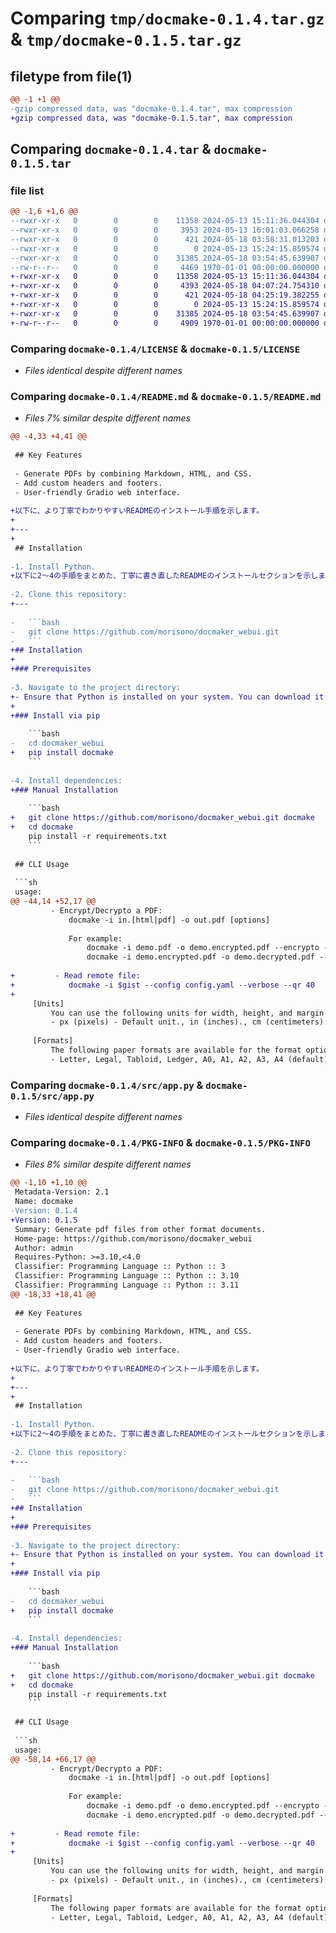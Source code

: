 # Comparing `tmp/docmake-0.1.4.tar.gz` & `tmp/docmake-0.1.5.tar.gz`

## filetype from file(1)

```diff
@@ -1 +1 @@
-gzip compressed data, was "docmake-0.1.4.tar", max compression
+gzip compressed data, was "docmake-0.1.5.tar", max compression
```

## Comparing `docmake-0.1.4.tar` & `docmake-0.1.5.tar`

### file list

```diff
@@ -1,6 +1,6 @@
--rwxr-xr-x   0        0        0    11358 2024-05-13 15:11:36.044304 docmake-0.1.4/LICENSE
--rwxr-xr-x   0        0        0     3953 2024-05-13 16:01:03.066258 docmake-0.1.4/README.md
--rwxr-xr-x   0        0        0      421 2024-05-18 03:58:31.013203 docmake-0.1.4/pyproject.toml
--rwxr-xr-x   0        0        0        0 2024-05-13 15:24:15.859574 docmake-0.1.4/src/__init__.py
--rwxr-xr-x   0        0        0    31385 2024-05-18 03:54:45.639907 docmake-0.1.4/src/app.py
--rw-r--r--   0        0        0     4469 1970-01-01 00:00:00.000000 docmake-0.1.4/PKG-INFO
+-rwxr-xr-x   0        0        0    11358 2024-05-13 15:11:36.044304 docmake-0.1.5/LICENSE
+-rwxr-xr-x   0        0        0     4393 2024-05-18 04:07:24.754310 docmake-0.1.5/README.md
+-rwxr-xr-x   0        0        0      421 2024-05-18 04:25:19.382255 docmake-0.1.5/pyproject.toml
+-rwxr-xr-x   0        0        0        0 2024-05-13 15:24:15.859574 docmake-0.1.5/src/__init__.py
+-rwxr-xr-x   0        0        0    31385 2024-05-18 03:54:45.639907 docmake-0.1.5/src/app.py
+-rw-r--r--   0        0        0     4909 1970-01-01 00:00:00.000000 docmake-0.1.5/PKG-INFO
```

### Comparing `docmake-0.1.4/LICENSE` & `docmake-0.1.5/LICENSE`

 * *Files identical despite different names*

### Comparing `docmake-0.1.4/README.md` & `docmake-0.1.5/README.md`

 * *Files 7% similar despite different names*

```diff
@@ -4,33 +4,41 @@
 
 ## Key Features
 
 - Generate PDFs by combining Markdown, HTML, and CSS.
 - Add custom headers and footers.
 - User-friendly Gradio web interface. 
 
+以下に、より丁寧でわかりやすいREADMEのインストール手順を示します。
+
+---
+
 ## Installation
 
-1. Install Python.
+以下に2～4の手順をまとめた、丁寧に書き直したREADMEのインストールセクションを示します。
 
-2. Clone this repository:
+---
 
-   ```bash
-   git clone https://github.com/morisono/docmaker_webui.git
-   ```
+## Installation
+
+### Prerequisites
 
-3. Navigate to the project directory:
+- Ensure that Python is installed on your system. You can download it from the [official Python website](https://www.python.org/).
+
+### Install via pip
 
    ```bash
-   cd docmaker_webui
+   pip install docmake
    ```
 
-4. Install dependencies:
+### Manual Installation
 
    ```bash
+   git clone https://github.com/morisono/docmaker_webui.git docmake
+   cd docmake
    pip install -r requirements.txt
    ```
 
 ## CLI Usage
 
 ```sh
 usage: 
@@ -44,14 +52,17 @@
         - Encrypt/Decrypto a PDF:
             docmake -i in.[html|pdf] -o out.pdf [options]
 
             For example:
                 docmake -i demo.pdf -o demo.encrypted.pdf --encrypto --autogen
                 docmake -i demo.encrypted.pdf -o demo.decrypted.pdf --decrypto
 
+         - Read remote file:
+            docmake -i $gist --config config.yaml --verbose --qr 40
+
     [Units]
         You can use the following units for width, height, and margin options:
         - px (pixels) - Default unit., in (inches)., cm (centimeters)., mm (millimeters).
 
     [Formats]
         The following paper formats are available for the format option:
         - Letter, Legal, Tabloid, Ledger, A0, A1, A2, A3, A4 (default), A5
```

### Comparing `docmake-0.1.4/src/app.py` & `docmake-0.1.5/src/app.py`

 * *Files identical despite different names*

### Comparing `docmake-0.1.4/PKG-INFO` & `docmake-0.1.5/PKG-INFO`

 * *Files 8% similar despite different names*

```diff
@@ -1,10 +1,10 @@
 Metadata-Version: 2.1
 Name: docmake
-Version: 0.1.4
+Version: 0.1.5
 Summary: Generate pdf files from other format documents.
 Home-page: https://github.com/morisono/docmaker_webui
 Author: admin
 Requires-Python: >=3.10,<4.0
 Classifier: Programming Language :: Python :: 3
 Classifier: Programming Language :: Python :: 3.10
 Classifier: Programming Language :: Python :: 3.11
@@ -18,33 +18,41 @@
 
 ## Key Features
 
 - Generate PDFs by combining Markdown, HTML, and CSS.
 - Add custom headers and footers.
 - User-friendly Gradio web interface. 
 
+以下に、より丁寧でわかりやすいREADMEのインストール手順を示します。
+
+---
+
 ## Installation
 
-1. Install Python.
+以下に2～4の手順をまとめた、丁寧に書き直したREADMEのインストールセクションを示します。
 
-2. Clone this repository:
+---
 
-   ```bash
-   git clone https://github.com/morisono/docmaker_webui.git
-   ```
+## Installation
+
+### Prerequisites
 
-3. Navigate to the project directory:
+- Ensure that Python is installed on your system. You can download it from the [official Python website](https://www.python.org/).
+
+### Install via pip
 
    ```bash
-   cd docmaker_webui
+   pip install docmake
    ```
 
-4. Install dependencies:
+### Manual Installation
 
    ```bash
+   git clone https://github.com/morisono/docmaker_webui.git docmake
+   cd docmake
    pip install -r requirements.txt
    ```
 
 ## CLI Usage
 
 ```sh
 usage: 
@@ -58,14 +66,17 @@
         - Encrypt/Decrypto a PDF:
             docmake -i in.[html|pdf] -o out.pdf [options]
 
             For example:
                 docmake -i demo.pdf -o demo.encrypted.pdf --encrypto --autogen
                 docmake -i demo.encrypted.pdf -o demo.decrypted.pdf --decrypto
 
+         - Read remote file:
+            docmake -i $gist --config config.yaml --verbose --qr 40
+
     [Units]
         You can use the following units for width, height, and margin options:
         - px (pixels) - Default unit., in (inches)., cm (centimeters)., mm (millimeters).
 
     [Formats]
         The following paper formats are available for the format option:
         - Letter, Legal, Tabloid, Ledger, A0, A1, A2, A3, A4 (default), A5
```

